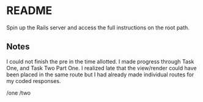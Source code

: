 # README

Spin up the Rails server and access the full instructions on the root path.


## Notes
I could not finish the pre in the time allotted. I made progress through Task One, and Task Two Part One. I realized late that the view/render could have been placed in the same route but I had already made individual routes for my coded responses.

/one
/two




